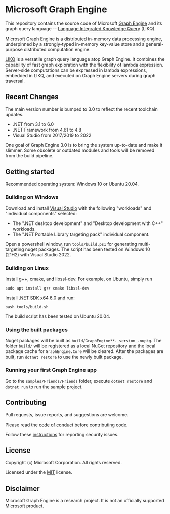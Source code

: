 # Microsoft Graph Engine

<!--
| - | Windows Multi Targeting | Ubuntu 16.04 .NET Core |
|:------:|:------:|:------:|
|Build|![Build status badge]()|![Build status badge]()|
-->

This repository contains the source code of Microsoft [Graph Engine][graph-engine] and its graph
query language -- [Language Integrated Knowledge Query][likq] (LIKQ).

Microsoft Graph Engine is a distributed in-memory data processing engine,
underpinned by a strongly-typed in-memory key-value store and a general-purpose distributed computation
engine.

[LIKQ][likq-gh]
is a versatile graph query language atop Graph Engine. It
combines the capability of fast graph exploration with the flexibility
of lambda expression. Server-side computations can be expressed in
lambda expressions, embedded in LIKQ, and executed on Graph Engine servers during graph traversal.

## Recent Changes

The main version number is bumped to 3.0 to reflect the recent toolchain updates.
- .NET from 3.1 to 6.0
- .NET Framework from 4.61 to 4.8
- Visual Studio from 2017/2019 to 2022

One goal of Graph Engine 3.0 is to bring the system up-to-date and make it slimmer.
Some obsolete or outdated modules and tools will be removed from the build pipeline.

## Getting started

Recommended operating system: Windows 10 or Ubuntu 20.04.

### Building on Windows

Download and install [Visual Studio][vs] with the following "workloads" and "individual components" selected:
- The ".NET desktop development" and "Desktop development with C++" workloads.
- The ".NET Portable Library targeting pack" individual component.

Open a powershell window, run `tools/build.ps1` for generating multi-targeting nuget packages.
The script has been tested on Windows 10 (21H2) with Visual Studio 2022.

### Building on Linux

Install g++, cmake, and libssl-dev. For example, on Ubuntu, simply run

```shell
sudo apt install g++ cmake libssl-dev
```

Install [.NET SDK x64 6.0][dotnet-download] and run:

```shell
bash tools/build.sh
```

The build script has been tested on Ubuntu 20.04.

### Using the built packages

Nuget packages will be built as `build/GraphEngine**._version_.nupkg`.
The folder `build/` will be registered as a local NuGet repository and the local package cache for
`GraphEngine.Core` will be cleared. After the packages are built, run `dotnet restore` to use the newly built package.

### Running your first Graph Engine app

Go to the `samples/Friends/Friends` folder, execute `dotnet restore` and `dotnet run` to run the sample project.

## Contributing

Pull requests, issue reports, and suggestions are welcome.

Please read the [code of conduct](CODE_OF_CONDUCT.md) before contributing code.

Follow these [instructions](SECURITY.md) for reporting security issues.

## License

Copyright (c) Microsoft Corporation. All rights reserved.

Licensed under the [MIT](LICENSE.md) license.

## Disclaimer

Microsoft Graph Engine is a research project. It is not an officially supported Microsoft product.

<!--
Links
-->

[graph-engine]: https://www.graphengine.io/

[likq]: https://www.graphengine.io/video/likq.video.html

[likq-gh]: https://github.com/Microsoft/GraphEngine/tree/master/src/Modules/LIKQ

[academic-graph-search]: https://azure.microsoft.com/en-us/services/cognitive-services/academic-knowledge/

[vs-extension]: https://visualstudiogallery.msdn.microsoft.com/12835dd2-2d0e-4b8e-9e7e-9f505bb909b8

[graph-engine-core]: https://www.nuget.org/packages/GraphEngine.Core/

[likq-nuget]: https://www.nuget.org/packages/GraphEngine.LIKQ/

[vs]: https://www.visualstudio.com/

[dotnet-download]: https://dotnet.microsoft.com/

[license]: LICENSE.md
